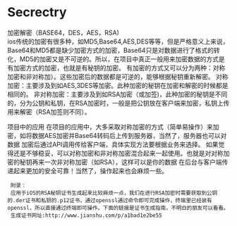 # Secrectry
加密解密（BASE64，DES，AES，RSA)  
       ios传统的加密有很多种，如MD5,Base64,AES,DES等等，但是严格意义上来说，Base64和MD5都是缺少加密方式的加密，Base64只是对数据进行了格式的转化，MD5的加密又是不可逆的。所以，在项目中真正一般用来加密数据的方式是有加密方式的加密，也就是有秘钥的加密。
    有加密的方式又可以分为两种：对称加密和非对称加）。这些加密后的数据都是可逆的，能够根据秘钥重新解密。
    对称加密：主要涉及到如AES,3DES等加密。此种加密的秘钥在加密和解密的时候都是相同的。
    非对称加密：主要涉及到如RSA加密（或加签)，此种加密的秘钥是不同的，分为公钥和私钥，在RSA加密时，一般是把公钥放在客户端来加密，私钥上传
用来解密（RSA加签则不同）。

   项目中的应用
   在项目的应用中，大多采取对称加密的方式（简单易操作）来加密，如将数据AES加密并Base64转码后上传到服务器，当然了，服务器也可以对数据
加密后通过API调用传给客户端，具体实现方法要根据业务来选择。
    如果觉得还是不够稳妥，可以对称加密和非对称加密混合起来一起使用。也就是对对称加密的秘钥再来一次非对称加密（如RSA），这样可以是你的数据
在后台与客户端传递起来更加的安全可靠！当然了，操作起来也会麻烦一些。


     附录：
     应用于iOS的RSA秘钥证书生成起来比较麻烦一点，我们在进行RSA加密时需要获取到公钥的.der证书和私钥的.p12证书，通过openssl通过命令即可完成操作，终端里已经装有openssl，所以直接通过终端即可操作。下面的链接是证书生成指南，不明白的朋友可以看看。
     生成证书网址:http://www.jianshu.com/p/a1bad1e2be55

